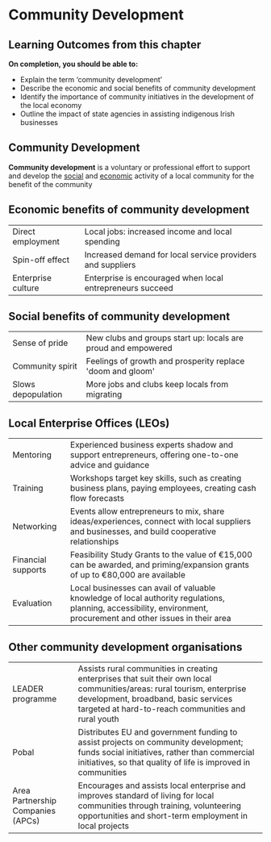 # Community Development

## Learning Outcomes from this chapter

**On completion, you should be able to:**

- Explain the term ‘community development’
- Describe the economic and social benefits of community development
- Identify the importance of community initiatives in the development of the local economy
- Outline the impact of state agencies in assisting indigenous Irish businesses

## Community Development

**Community development** is a voluntary or professional effort to support and develop the <u>social</u> and <u>economic</u> activity of a local community for the benefit of the community

## Economic benefits of community development

| | |
|-|-|
| Direct employment | Local jobs: increased income and local spending |
| Spin-off effect | Increased demand for local service providers and suppliers |
| Enterprise culture | Enterprise is encouraged when local entrepreneurs succeed |

## Social benefits of community development

| | |
|-|-|
| Sense of pride | New clubs and groups start up: locals are proud and empowered | 
| Community spirit | Feelings of growth and prosperity replace 'doom and gloom' |
| Slows depopulation | More jobs and clubs keep locals from migrating |

## Local Enterprise Offices (LEOs)

| | |
|-|-|
| Mentoring | Experienced business experts shadow and support entrepreneurs, offering one-to-one advice and guidance |
| Training | Workshops target key skills, such as creating business plans, paying employees, creating cash flow forecasts |
| Networking | Events allow entrepreneurs to mix, share ideas/experiences, connect with local suppliers and businesses, and build cooperative relationships |
| Financial supports | Feasibility Study Grants to the value of €15,000 can be awarded, and priming/expansion grants of up to €80,000 are available |
| Evaluation | Local businesses can avail of valuable knowledge of local authority regulations, planning, accessibility, environment, procurement and other issues in their area |

## Other community development organisations

| | |
|-|-|
| LEADER programme | Assists rural communities in creating enterprises that suit their own local communities/areas: rural tourism, enterprise development, broadband, basic services targeted at hard-to-reach communities and rural youth |
| Pobal | Distributes EU and government funding to assist projects on community development; funds social initiatives, rather than commercial initiatives, so that quality of life is improved in communities |
| Area Partnership Companies (APCs) | Encourages and assists local enterprise and improves standard of living for local communities through training, volunteering opportunities and short-term employment in local projects  |
